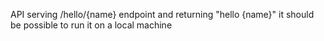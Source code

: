 API serving /hello/{name} endpoint and returning "hello {name}"
it should be possible to run it on a local machine
